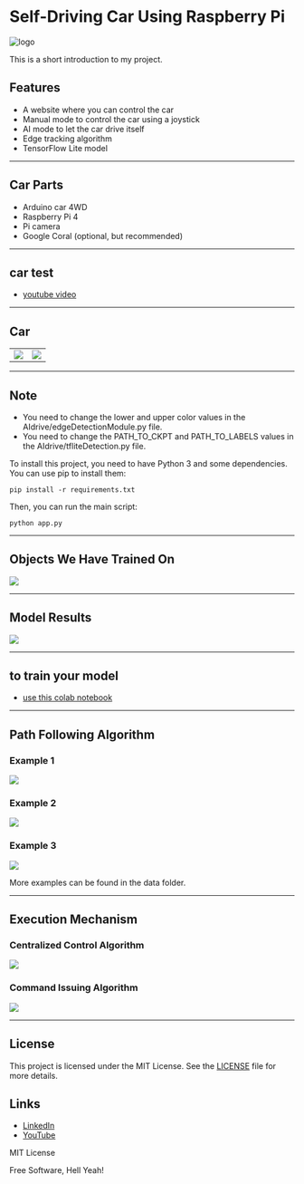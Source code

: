 # Self-Driving Car Using Raspberry Pi

![logo](data/logo.jpg?raw=true "Tlogo")

This is a short introduction to my project.

## Features

- A website where you can control the car
- Manual mode to control the car using a joystick
- AI mode to let the car drive itself
- Edge tracking algorithm
- TensorFlow Lite model

---

## Car Parts

- Arduino car 4WD
- Raspberry Pi 4
- Pi camera
- Google Coral (optional, but recommended)

---

## car test

- [youtube video](https://youtu.be/lxvGn5W3UPM)

---

## Car

<table>
 <tr>
  <td> <img src="data/car1.jpg">  </td>
  <td> <img src="data/car2.jpg">  </td>
 </tr>
</table>

---

## Note

- You need to change the lower and upper color values in the AIdrive/edgeDetectionModule.py file.
- You need to change the PATH_TO_CKPT and PATH_TO_LABELS values in the AIdrive/tfliteDetection.py file.

To install this project, you need to have Python 3 and some dependencies. You can use pip to install them:
```
pip install -r requirements.txt
```
Then, you can run the main script:
```
python app.py
```
---

## Objects We Have Trained On

<img src="data/database.jpg">

---

## Model Results

<img src="data/modelOUTPUT.jpg">

---

## to train your model

- [use this colab notebook](https://colab.research.google.com/github/EdjeElectronics/TensorFlow-Lite-Object-Detection-on-Android-and-Raspberry-Pi/blob/master/Train_TFLite2_Object_Detction_Model.ipynb#scrollTo=eGEUZYAMEZ6f)

---

## Path Following Algorithm

### Example 1

<img src="data/path8.jpg">

### Example 2

<img src="data/path10.jpg">

### Example 3

<img src="data/path12.jpg">

More examples can be found in the data folder.

---

## Execution Mechanism

### Centralized Control Algorithm

<img src="data/alg1.jpg">

### Command Issuing Algorithm

<img src="data/alg2.jpg">

---

## License

This project is licensed under the MIT License. See the [LICENSE](LICENSE) file for more details.

## Links

- [LinkedIn](www.linkedin.com/in/abdulbasit-abdulgani)
- [YouTube](https://www.youtube.com/@3bdo_sy)

MIT License

Free Software, Hell Yeah!
